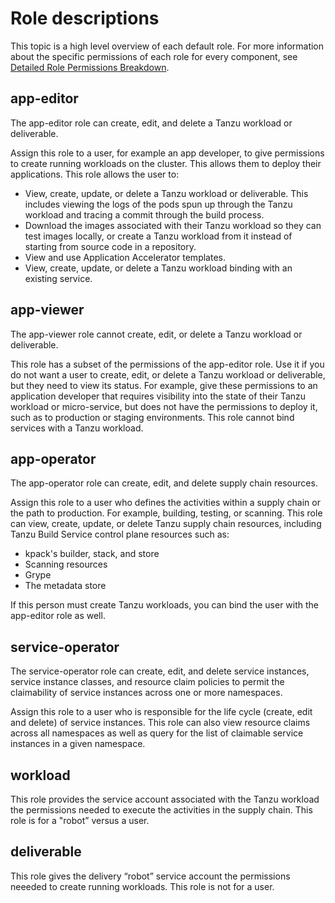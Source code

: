 # Role descriptions

This topic is a high level overview of each default role. For more information about the specific permissions of each role for every component, see [Detailed Role Permissions Breakdown](permissions-breakdown.md).

## <a id="app-editor"></a>app-editor

The app-editor role can create, edit, and delete a Tanzu workload or deliverable.

Assign this role to a user, for example an app developer, to give permissions to create running workloads on the cluster. This allows them to deploy their applications. This role allows the user to:

* View, create, update, or delete a Tanzu workload or deliverable. This includes viewing the logs of the pods spun up through the Tanzu workload and tracing a commit through the build process.
* Download the images associated with their Tanzu workload so they can test images locally, or create a Tanzu workload from it instead of starting from source code in a repository.
* View and use Application Accelerator templates.
* View, create, update, or delete a Tanzu workload binding with an existing service.

## <a id="app-viewer"></a>app-viewer

The app-viewer role cannot create, edit, or delete a Tanzu workload or deliverable.

This role has a subset of the permissions of the app-editor role.  Use it if you do not want a user to create, edit, or delete a Tanzu workload or deliverable, but they need to view its status. For example, give these permissions to an application developer that requires visibility into the state of their Tanzu workload or micro-service, but does not have the permissions to deploy it, such as to production or staging environments. This role cannot bind services with a Tanzu workload.

## <a id="app-operator"></a>app-operator

The app-operator role can create, edit, and delete supply chain resources.

Assign this role to a user who defines the activities within a supply chain or the path to production. For example, building, testing, or scanning. This role can view, create, update, or delete Tanzu supply chain resources, including Tanzu Build Service control plane resources such as:

- kpack's builder, stack, and store
- Scanning resources
- Grype
- The metadata store 

If this person must create Tanzu workloads, you can bind the user with the app-editor role as well.

## <a id="service-operator"></a>service-operator

The service-operator role can create, edit, and delete service instances, service instance classes, and resource claim policies to permit the claimability of service instances across one or more namespaces.

Assign this role to a user who is responsible for the life cycle (create, edit and delete) of service instances. This role can also view resource claims across all namespaces as well as query for the list of claimable service instances in a given namespace.

## <a id="workload"></a>workload

This role provides the service account associated with the Tanzu workload the permissions needed to execute the activities in the supply chain. This role is for a "robot” versus a user.  

## <a id="deliverable"></a>deliverable

This role gives the delivery “robot” service account the permissions neeeded to create running workloads. This role is not for a user.
